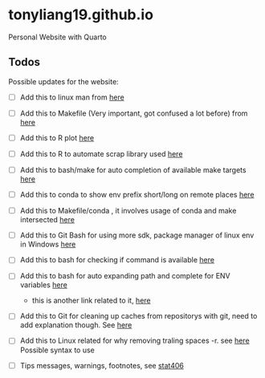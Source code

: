 # tonyliang19.github.io
Personal Website with Quarto


## Todos

Possible updates for the website:

- [ ] Add this to linux man from [here](https://stackoverflow.com/questions/5885934/bash-function-to-find-newest-file-matching-pattern)
- [ ] Add this to Makefile (Very important, got confused a lot before) from [here](https://stackoverflow.com/questions/2019989/how-to-assign-the-output-of-a-command-to-a-makefile-variable)
- [ ] Add this to R plot [here](https://stackoverflow.com/questions/7144118/how-to-save-a-plot-as-image-on-the-disk)
- [ ] Add this to R to automate scrap library used [here](https://tilburgsciencehub.com/building-blocks/automate-and-execute-your-work/automate-your-workflow/auto-install-r-packages/)
- [ ] Add this to bash/make for auto completion of available make targets [here](https://stackoverflow.com/questions/4188324/bash-completion-of-makefile-target)
- [ ] Add this to conda to show env prefix short/long on remote places [here](https://stackoverflow.com/questions/60122569/how-to-revert-back-to-default-behavior-of-env-prompt-parameter-in-condarc)
- [ ] Add this to Makefile/conda , it involves usage of conda and make intersected [here](https://stackoverflow.com/questions/53382383/makefile-cant-use-conda-activate)
- [ ] Add this to Git Bash for using more sdk, package manager of linux env in Windows [here](https://stackoverflow.com/questions/32712133/package-management-in-git-for-windows-git-bash)
- [ ] Add this to bash for checking if command is available [here](https://stackoverflow.com/questions/592620/how-can-i-check-if-a-program-exists-from-a-bash-script)
- [ ] Add this to bash for auto expanding path and complete for ENV variables [here](https://askubuntu.com/questions/41891/bash-auto-complete-for-environment-variables)
	- this is another link related to it, [here](https://askubuntu.com/questions/70750/how-to-get-bash-to-stop-escaping-during-tab-completion)
- [ ] Add this to Git for cleaning up caches from repositorys with git, need to add explanation though. See [here](https://stackoverflow.com/questions/1183769/git-status-takes-a-long-time-to-complete)
- [ ] Add this to Linux related for why removing traling spaces -r. see [here](https://stackoverflow.com/questions/11616835/r-command-not-found-bashrc-bash-profile)
Possible syntax to use

- [ ] Tips messages, warnings, footnotes, see [stat406](https://ubc-stat.github.io/stat-406/)
